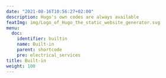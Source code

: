 ```yaml
---
date: "2021-08-16T10:56:27+02:00"
description: Hugo's own codes are always available
featImg: img/Logo_of_Hugo_the_static_website_generator.svg
menu:
  doc:
    identifier: builtin
    name: Built-in
    parent: shortcode
    pre: electrical_services
title: Built-in
weight: 100
---
```


